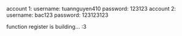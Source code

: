 account 1:
username: tuannguyen410
password: 123123
account 2:
username: bac123
password: 123123123

function register is building... :3
